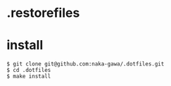 # .restorefiles

# install
```
$ git clone git@github.com:naka-gawa/.dotfiles.git
$ cd .dotfiles
$ make install
```
